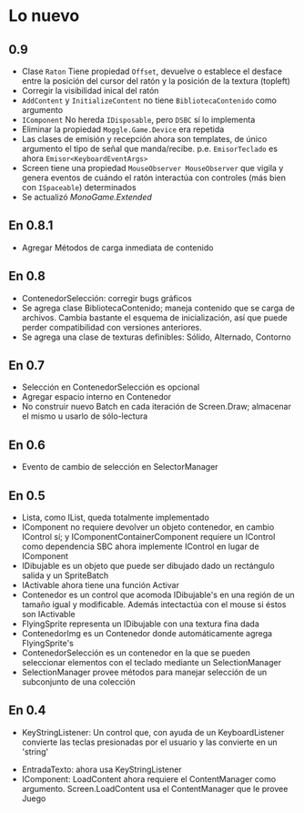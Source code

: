 Lo nuevo
========

0.9
------
  + Clase `Raton` Tiene propiedad `Offset`, devuelve o establece el desface entre la posición del cursor del ratón y la posición de la textura (topleft)
  + Corregir la visibilidad inical del ratón
  + `AddContent` y `InitializeContent` no tiene `BibliotecaContenido` como argumento
  + `IComponent` No hereda `IDisposable`, pero `DSBC` sí lo implementa
  + Eliminar la propiedad `Moggle.Game.Device` era repetida
  + Las clases de emisión y recepción ahora son templates, de único argumento el tipo de señal que manda/recibe. p.e. `EmisorTeclado` es ahora `Emisor<KeyboardEventArgs>`
  + Screen tiene una propiedad `MouseObserver MouseObserver` que vigila y genera eventos de cuándo el ratón interactúa con controles (más bien con `ISpaceable`) determinados
  + Se actualizó *MonoGame.Extended*

En 0.8.1
--------
+ Agregar Métodos de carga inmediata de contenido

En 0.8
------
+ ContenedorSelección: corregir bugs gráficos
+ Se agrega clase BibliotecaContenido; maneja contenido que se carga de archivos. Cambia bastante el esquema de inicialización, así que puede perder compatibilidad con versiones anteriores.
+ Se agrega una clase de texturas definibles: Sólido, Alternado, Contorno

En 0.7
------
+ Selección en ContenedorSelección es opcional
+ Agregar espacio interno en Contenedor
+ No construir nuevo Batch en cada iteración de Screen.Draw; almacenar el mismo u usarlo de sólo-lectura

En 0.6
------
+ Evento de cambio de selección en SelectorManager

En 0.5
------
+ Lista, como IList, queda totalmente implementado
+ IComponent no requiere devolver un objeto contenedor, en cambio IControl sí; y IComponentContainerComponent requiere un IControl como dependencia SBC ahora implemente IControl en lugar de IComponent
+ IDibujable es un objeto que puede ser dibujado dado un rectángulo salida y un SpriteBatch
+ IActivable ahora tiene una función Activar
+ Contenedor es un control que acomoda IDibujable's en una región de un tamaño igual y modificable. Además intectactúa con el mouse si éstos son IActivable
+ FlyingSprite representa un IDibujable con una textura fina dada
+ ContenedorImg es un Contenedor donde automáticamente agrega FlyingSprite's
+ ContenedorSelección es un contenedor en la que se pueden seleccionar elementos con el teclado mediante un SelectionManager
+ SelectionManager provee métodos para manejar selección de un subconjunto de una colección


En 0.4
------
+ KeyStringListener:
	Un control que, con ayuda de un KeyboardListener convierte las teclas presionadas por el usuario y las convierte en un 'string'
* EntradaTexto: ahora usa KeyStringListener
* IComponent:
	LoadContent ahora requiere el ContentManager como argumento.
	Screen.LoadContent usa el ContentManager que le provee Juego
